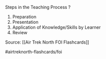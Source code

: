 Steps in the Teaching Process
?
1. Preparation
2. Presentation
3. Application of Knowledge/Skills by Learner
4. Review
<!--SR:!2022-10-02,2,230-->

Source: [[Air Trek North FOI Flashcards]]

#airtreknorth-flashcards/foi